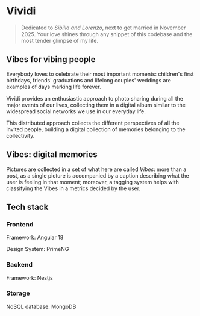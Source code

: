 # Vividi

> Dedicated to *Sibilla and Lorenzo*, next to get married in November 2025. Your love shines through any snippet of this codebase and the most tender glimpse of my life.

## Vibes for vibing people

Everybody loves to celebrate their most important moments: children's first birthdays, friends' graduations and lifelong couples' weddings are examples of days marking life forever.

Vividi provides an enthusiastic approach to photo sharing during all the major events of our lives, collecting them in a digital album similar to the widespread social networks we use in our everyday life.

This distributed approach collects the different perspectives of all the invited people, building a digital collection of memories belonging to the collectivity.

## Vibes: digital memories

Pictures are collected in a set of what here are called *Vibes*: more than a post, as a single picture is accompanied by a caption describing what the user is feeling in that moment; moreover, a tagging system helps with classifying the Vibes in a metrics decided by the user.

## Tech stack

### Frontend

Framework: Angular 18

Design System: PrimeNG

### Backend

Framework: Nestjs

### Storage

NoSQL database: MongoDB
